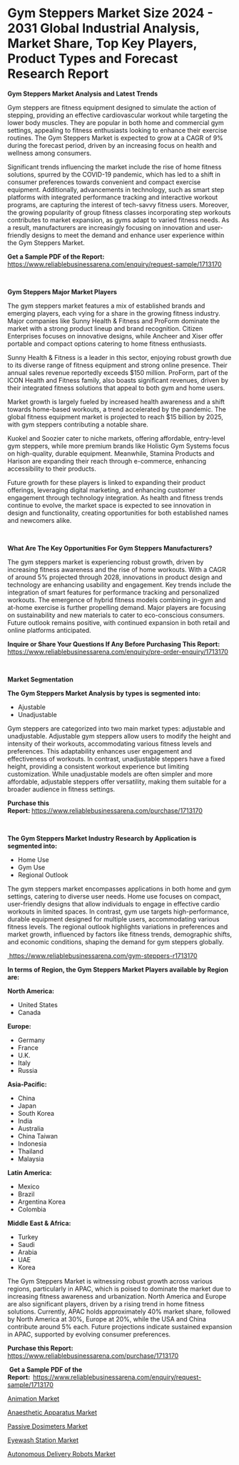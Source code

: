 <p><h1>Gym Steppers Market Size 2024 - 2031 Global Industrial Analysis, Market Share, Top Key Players, Product Types and Forecast Research Report</h1></p><p><strong>Gym Steppers Market Analysis and Latest Trends</strong></p>
<p><p>Gym steppers are fitness equipment designed to simulate the action of stepping, providing an effective cardiovascular workout while targeting the lower body muscles. They are popular in both home and commercial gym settings, appealing to fitness enthusiasts looking to enhance their exercise routines. The Gym Steppers Market is expected to grow at a CAGR of 9% during the forecast period, driven by an increasing focus on health and wellness among consumers. </p><p>Significant trends influencing the market include the rise of home fitness solutions, spurred by the COVID-19 pandemic, which has led to a shift in consumer preferences towards convenient and compact exercise equipment. Additionally, advancements in technology, such as smart step platforms with integrated performance tracking and interactive workout programs, are capturing the interest of tech-savvy fitness users. Moreover, the growing popularity of group fitness classes incorporating step workouts contributes to market expansion, as gyms adapt to varied fitness needs. As a result, manufacturers are increasingly focusing on innovation and user-friendly designs to meet the demand and enhance user experience within the Gym Steppers Market.</p></p>
<p><strong>Get a Sample PDF of the Report:&nbsp;</strong> <a href="https://www.reliablebusinessarena.com/enquiry/request-sample/1713170?utm_campaign=1599&utm_medium=2&utm_source=Github&utm_content=ia&utm_term=22102024&utm_id=gym-steppers">https://www.reliablebusinessarena.com/enquiry/request-sample/1713170</a></p>
<p>&nbsp;</p>
<p><strong>Gym Steppers Major Market Players</strong></p>
<p><p>The gym steppers market features a mix of established brands and emerging players, each vying for a share in the growing fitness industry. Major companies like Sunny Health & Fitness and ProForm dominate the market with a strong product lineup and brand recognition. Citizen Enterprises focuses on innovative designs, while Ancheer and Xiser offer portable and compact options catering to home fitness enthusiasts.</p><p>Sunny Health & Fitness is a leader in this sector, enjoying robust growth due to its diverse range of fitness equipment and strong online presence. Their annual sales revenue reportedly exceeds $150 million. ProForm, part of the ICON Health and Fitness family, also boasts significant revenues, driven by their integrated fitness solutions that appeal to both gym and home users.</p><p>Market growth is largely fueled by increased health awareness and a shift towards home-based workouts, a trend accelerated by the pandemic. The global fitness equipment market is projected to reach $15 billion by 2025, with gym steppers contributing a notable share.</p><p>Kuokel and Soozier cater to niche markets, offering affordable, entry-level gym steppers, while more premium brands like Holistic Gym Systems focus on high-quality, durable equipment. Meanwhile, Stamina Products and Harison are expanding their reach through e-commerce, enhancing accessibility to their products.</p><p>Future growth for these players is linked to expanding their product offerings, leveraging digital marketing, and enhancing customer engagement through technology integration. As health and fitness trends continue to evolve, the market space is expected to see innovation in design and functionality, creating opportunities for both established names and newcomers alike.</p></p>
<p>&nbsp;</p>
<p><strong>What Are The Key Opportunities For Gym Steppers Manufacturers?</strong></p>
<p><p>The gym steppers market is experiencing robust growth, driven by increasing fitness awareness and the rise of home workouts. With a CAGR of around 5% projected through 2028, innovations in product design and technology are enhancing usability and engagement. Key trends include the integration of smart features for performance tracking and personalized workouts. The emergence of hybrid fitness models combining in-gym and at-home exercise is further propelling demand. Major players are focusing on sustainability and new materials to cater to eco-conscious consumers. Future outlook remains positive, with continued expansion in both retail and online platforms anticipated.</p></p>
<p><strong>Inquire or Share Your Questions If Any Before Purchasing This Report:</strong> <a href="https://www.reliablebusinessarena.com/enquiry/pre-order-enquiry/1713170?utm_campaign=1599&utm_medium=2&utm_source=Github&utm_content=ia&utm_term=22102024&utm_id=gym-steppers">https://www.reliablebusinessarena.com/enquiry/pre-order-enquiry/1713170</a></p>
<p>&nbsp;</p>
<p><strong>Market Segmentation</strong></p>
<p><strong>The Gym Steppers Market Analysis by types is segmented into:</strong></p>
<p><ul><li>Ajustable</li><li>Unadjustable</li></ul></p>
<p><p>Gym steppers are categorized into two main market types: adjustable and unadjustable. Adjustable gym steppers allow users to modify the height and intensity of their workouts, accommodating various fitness levels and preferences. This adaptability enhances user engagement and effectiveness of workouts. In contrast, unadjustable steppers have a fixed height, providing a consistent workout experience but limiting customization. While unadjustable models are often simpler and more affordable, adjustable steppers offer versatility, making them suitable for a broader audience in fitness settings.</p></p>
<p><strong>Purchase this Report:&nbsp;</strong><a href="https://www.reliablebusinessarena.com/purchase/1713170?utm_campaign=1599&utm_medium=2&utm_source=Github&utm_content=ia&utm_term=22102024&utm_id=gym-steppers">https://www.reliablebusinessarena.com/purchase/1713170</a></p>
<p>&nbsp;</p>
<p><strong>The Gym Steppers Market Industry Research by Application is segmented into:</strong></p>
<p><ul><li>Home Use</li><li>Gym Use</li><li>Regional Outlook</li></ul></p>
<p><p>The gym steppers market encompasses applications in both home and gym settings, catering to diverse user needs. Home use focuses on compact, user-friendly designs that allow individuals to engage in effective cardio workouts in limited spaces. In contrast, gym use targets high-performance, durable equipment designed for multiple users, accommodating various fitness levels. The regional outlook highlights variations in preferences and market growth, influenced by factors like fitness trends, demographic shifts, and economic conditions, shaping the demand for gym steppers globally.</p></p>
<p><a href="https://www.reliablebusinessarena.com/gym-steppers-r1713170?utm_campaign=1599&utm_medium=2&utm_source=Github&utm_content=ia&utm_term=22102024&utm_id=gym-steppers">&nbsp;https://www.reliablebusinessarena.com/gym-steppers-r1713170</a></p>
<p><strong>In terms of Region, the Gym Steppers Market Players available by Region are:</strong></p>
<p>
    <p> <strong> North America: </strong>
        <ul>
            <li>United States</li>
            <li>Canada</li>
        </ul>
        </p> 
    <p> <strong> Europe: </strong>
        <ul>
            <li>Germany</li>
            <li>France</li>
            <li>U.K.</li>
            <li>Italy</li>
            <li>Russia</li>
        </ul>
        </p> 
    <p> <strong> Asia-Pacific: </strong>
        <ul>
            <li>China</li>
            <li>Japan</li>
            <li>South Korea</li>
            <li>India</li>
            <li>Australia</li>
            <li>China Taiwan</li>
            <li>Indonesia</li>
            <li>Thailand</li>
            <li>Malaysia</li>
        </ul>
        </p> 
    <p> <strong> Latin America: </strong>
        <ul>
            <li>Mexico</li>
            <li>Brazil</li>
            <li>Argentina Korea</li>
            <li>Colombia</li>
        </ul>
        </p> 
    <p> <strong> Middle East & Africa: </strong>
        <ul>
            <li>Turkey</li>
            <li>Saudi</li>
            <li>Arabia</li>
            <li>UAE</li>
            <li>Korea</li>
        </ul>
    </p>
    </p>
<p><p>The Gym Steppers Market is witnessing robust growth across various regions, particularly in APAC, which is poised to dominate the market due to increasing fitness awareness and urbanization. North America and Europe are also significant players, driven by a rising trend in home fitness solutions. Currently, APAC holds approximately 40% market share, followed by North America at 30%, Europe at 20%, while the USA and China contribute around 5% each. Future projections indicate sustained expansion in APAC, supported by evolving consumer preferences.</p></p>
<p><strong>Purchase this Report: </strong><a href="https://www.reliablebusinessarena.com/purchase/1713170?utm_campaign=1599&utm_medium=2&utm_source=Github&utm_content=ia&utm_term=22102024&utm_id=gym-steppers">https://www.reliablebusinessarena.com/purchase/1713170</a></p>
<p>&nbsp;<strong>Get a Sample PDF of the Report:&nbsp;&nbsp;</strong><a href="https://www.reliablebusinessarena.com/enquiry/request-sample/1713170?utm_campaign=1599&utm_medium=2&utm_source=Github&utm_content=ia&utm_term=22102024&utm_id=gym-steppers">https://www.reliablebusinessarena.com/enquiry/request-sample/1713170</a></p>
<p><strong></strong></p>
<p><p><a href="https://www.linkedin.com/pulse/animation-market-evolution-global-trends-regional-dynamics-2024-w2uqc?utm_campaign=1599&utm_medium=2&utm_source=Github&utm_content=ia&utm_term=22102024&utm_id=gym-steppers">Animation Market</a></p><p><a href="https://www.linkedin.com/pulse/anaesthetic-apparatus-industry-insights-report-analyzing-09uzf?utm_campaign=1599&utm_medium=2&utm_source=Github&utm_content=ia&utm_term=22102024&utm_id=gym-steppers">Anaesthetic Apparatus Market</a></p><p><a href="https://www.linkedin.com/pulse/passive-dosimeters-market-size-growth-trends-statistics-forecasts-lm9vf?utm_campaign=1599&utm_medium=2&utm_source=Github&utm_content=ia&utm_term=22102024&utm_id=gym-steppers">Passive Dosimeters Market</a></p><p><a href="https://www.linkedin.com/pulse/eyewash-station-market-trends-strategic-insights-2024-2031-sookf?utm_campaign=1599&utm_medium=2&utm_source=Github&utm_content=ia&utm_term=22102024&utm_id=gym-steppers">Eyewash Station Market</a></p><p><a href="https://issuu.com/reportprime-2/docs/autonomous-delivery-robots-market-s_ebf64a4c8553cd?utm_campaign=1599&utm_medium=2&utm_source=Github&utm_content=ia&utm_term=22102024&utm_id=gym-steppers">Autonomous Delivery Robots Market</a></p></p>